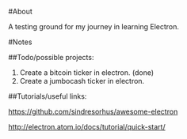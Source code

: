 #About

A testing ground for my journey in learning Electron.

#Notes

##Todo/possible projects:

1) Create a bitcoin ticker in electron. (done)
2) Create a jumbocash ticker in electron.

##Tutorials/useful links:

https://github.com/sindresorhus/awesome-electron

http://electron.atom.io/docs/tutorial/quick-start/
